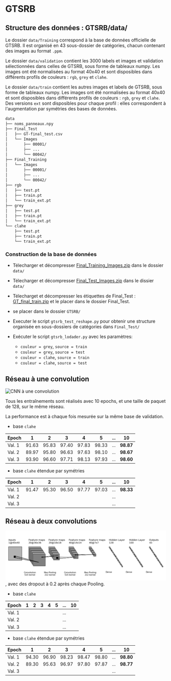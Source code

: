# GTSRB

## Structure des données : GTSRB/data/

Le dossier `data/Training` correspond à la base de données officielle de GTSRB.
Il est organisé en 43 sous-dossier de catégories, chacun contenant des images au
format `.ppm`.

Le dossier `data/validation` contient les 3000 labels et images et validation
sélectionnées dans celles de GTSRB, sous forme de tableaux numpy. Les images ont
été normalisées au format 40x40 et sont disposibles dans différents profils de
couleurs : `rgb`, `grey` et `clahe`.

Le dossier `data/train` contient les autres images et labels de GTSRB, sous
forme de tableaux numpy. Les images ont été normalisées au format 40x40 et sont
disposibles dans différents profils de couleurs : `rgb`, `grey` et `clahe`. Des
versions `ext` sont disposibles pour chaque profil : elles correspondent à
l'augmentation par symétries des bases de données.

	data
	├── noms_panneaux.npy
	├── Final_Test
	│	├── GT-final_test.csv
	│	└── Images
	│		├── 00001/
	│		├── ...
	│   	└── 00042/
	├── Final_Training
	│	└── Images
	│		├── 00001/
	│		├── ...
	│   	└── 00042/
 	├── rgb
 	│	├── test.pt
	│   ├── train.pt
	│   └── train_ext.pt
 	├── grey
 	│	├── test.pt
	│   ├── train.pt
	│   └── train_ext.pt
 	└── clahe
 	 	├── test.pt
	    ├── train.pt
	    └── train_ext.pt

	
### Construction de la base de données

- Télecharger et décompresser [Final_Training_Images.zip](http://benchmark.ini.rub.de/Dataset/GTSRB_Final_Training_Images.zip) dans le dossier `data/`

- Télecharger et décompresser [Final_Test_Images.zip](http://benchmark.ini.rub.de/Dataset/GTSRB_Final_Test_Images.zip) dans le dissier `data/`

- Télecharget et décompresser les étiquettes de Final_Test : [GT_final_train.zip](http://benchmark.ini.rub.de/Dataset/GTSRB_Final_Test_GT.zip) et le placer dans le dossier Final_Test.

- se placer dans le dossier `GTSRB/`

- Executer le script `gtsrb_test_reshape.py` pour obtenir une structure organisée en sous-dossiers de catégories dans `Final_Test/`

- Exécuter le script `gtsrb_lodader.py` avec les paramètres:
	- `couleur = grey`, `source = train`
	- `couleur = grey`, `source = test`
	- `couleur = clahe`, `source = train`
	- `couleur = clahe`, `source = test`

## Réseau à une convolution

![CNN à une convolution](../docs/images/CNN1_small.png)

Tous les entraînements sont réalisés avec 10 epochs, et une taille de paquet de
128, sur le même réseau.

La performance est à chaque fois mesurée sur la même base de validation.

- base `clahe`

| Epoch  |  1  |  2  |  3  |  4  |  5  | ... |   10    |
|--------|:---:|:---:|:---:|:---:|:---:|:---:|:-------:|
| Val. 1 |91.63|95.83|97.40|97.83|98.33| ... |**98.87**|
| Val. 2 |89.97|95.80|96.63|97.63|98.10| ... |**98.67**|
| Val. 3 |93.90|96.60|97.71|98.13|97.93| ... |**98.60**|

- base `clahe` étendue par symétries

| Epoch  |  1  |  2  |  3  |  4  |  5  | ... |   10    |
|--------|:---:|:---:|:---:|:---:|:---:|:---:|:-------:|
| Val. 1 |91.47|95.30|96.50|97.77|97.03| ... |**98.33**|
| Val. 2 |     |     |     |     |     | ... |         |
| Val. 3 |     |     |     |     |     | ... |         |


## Réseau à deux convolutions

![CNN à deux convolution](../docs/images/CNN2_small.png), avec des dropout à 0.2 après chaque 
Pooling.

- base `clahe`

| Epoch  |  1  |  2  |  3  |  4  |  5  | ... |   10    |
|--------|:---:|:---:|:---:|:---:|:---:|:---:|:-------:|
| Val. 1 |     |     |     |     |     | ... |         |
| Val. 2 |     |     |     |     |     | ... |         |
| Val. 3 |     |     |     |     |     | ... |         |

- base `clahe` étendue par symétries

| Epoch  |  1  |  2  |  3  |  4  |  5  | ... |   10    |
|--------|:---:|:---:|:---:|:---:|:---:|:---:|:-------:|
| Val. 1 |94.30|96.90|98.23|98.47|98.80| ... |**98.80**|
| Val. 2 |89.30|95.63|96.97|97.80|97.87| ... |**98.77**|
| Val. 3 |     |     |     |     |     | ... |         |

